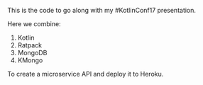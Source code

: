 This is the code to go along with my #KotlinConf17 presentation.

Here we combine:
 1. Kotlin
 1. Ratpack
 1. MongoDB
 1. KMongo
 
To create a microservice API and deploy it to Heroku.
